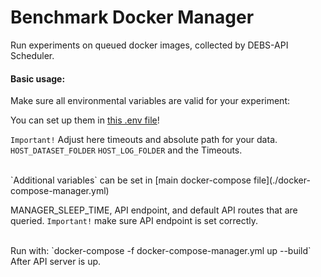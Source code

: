 # Benchmark Docker Manager
Run experiments on queued docker images, collected by DEBS-API Scheduler.

#### Basic usage:

Make sure all environmental variables are valid for your experiment:

You can set up them in [this .env file](server_app/.env)!

  `Important!` Adjust here timeouts and absolute path for your data.
  `HOST_DATASET_FOLDER`
  `HOST_LOG_FOLDER`
  and the Timeouts.

<br>
`Additional variables` can be set in [main docker-compose file](./docker-compose-manager.yml)

  MANAGER_SLEEP_TIME, API endpoint, and default API routes that are queried.
  `Important!` make sure API endpoint is set correctly.

<br>
Run with:
`docker-compose -f docker-compose-manager.yml up --build`
After API server is up.
